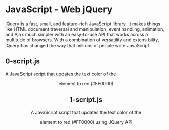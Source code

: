 # JavaScript - Web jQuery
jQuery is a fast, small, and feature-rich JavaScript library. It makes things like HTML document traversal and manipulation, event handling, animation, and Ajax much simpler with an easy-to-use API that works across a multitude of browsers. With a combination of versatility and extensibility, jQuery has changed the way that millions of people write JavaScript.
## 0-script.js
A JavaScript script that updates the text color of the <header> element to red (#FF0000)
## 1-script.js
A JavaScript script that updates the text color of the <header> element to red (#FF0000) using JQuery API
